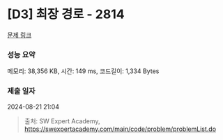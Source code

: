 # [D3] 최장 경로 - 2814 

[문제 링크](https://swexpertacademy.com/main/code/problem/problemDetail.do?contestProbId=AV7GOPPaAeMDFAXB) 

### 성능 요약

메모리: 38,356 KB, 시간: 149 ms, 코드길이: 1,334 Bytes

### 제출 일자

2024-08-21 21:04



> 출처: SW Expert Academy, https://swexpertacademy.com/main/code/problem/problemList.do